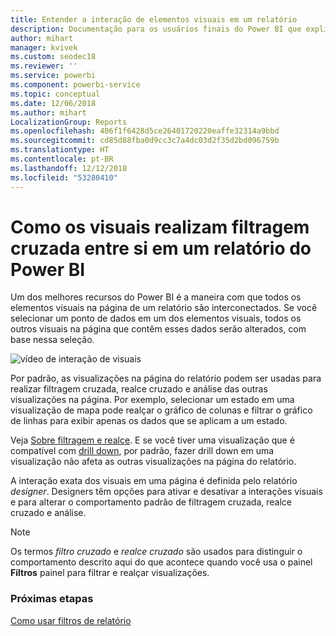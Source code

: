 ```yaml
---
title: Entender a interação de elementos visuais em um relatório
description: Documentação para os usuários finais do Power BI que explica como os visuais interagem em uma página de relatório.
author: mihart
manager: kvivek
ms.custom: seodec18
ms.reviewer: ''
ms.service: powerbi
ms.component: powerbi-service
ms.topic: conceptual
ms.date: 12/06/2018
ms.author: mihart
LocalizationGroup: Reports
ms.openlocfilehash: 406f1f6428d5ce26401720220eaffe32314a9bbd
ms.sourcegitcommit: cd85d88fba0d9cc3c7a4dc03d2f35d2bd096759b
ms.translationtype: HT
ms.contentlocale: pt-BR
ms.lasthandoff: 12/12/2018
ms.locfileid: "53280410"
---
```

# <a name="how-visuals-cross-filter-each-other-in-a-power-bi-report"></a>Como os visuais realizam filtragem cruzada entre si em um relatório do Power BI
Um dos melhores recursos do Power BI é a maneira com que todos os elementos visuais na página de um relatório são interconectados. Se você selecionar um ponto de dados em um dos elementos visuais, todos os outros visuais na página que contêm esses dados serão alterados, com base nessa seleção. 

![vídeo de interação de visuais](media/end-user-interactions/interactions.gif)

Por padrão, as visualizações na página do relatório podem ser usadas para realizar filtragem cruzada, realce cruzado e análise das outras visualizações na página. Por exemplo, selecionar um estado em uma visualização de mapa pode realçar o gráfico de colunas e filtrar o gráfico de linhas para exibir apenas os dados que se aplicam a um estado.

Veja [Sobre filtragem e realce](../power-bi-reports-filters-and-highlighting.md). E se você tiver uma visualização que é compatível com [drill down](../power-bi-visualization-drill-down.md), por padrão, fazer drill down em uma visualização não afeta as outras visualizações na página do relatório. 

A interação exata dos visuais em uma página é definida pelo relatório *designer*. Designers têm opções para ativar e desativar a interações visuais e para alterar o comportamento padrão de filtragem cruzada, realce cruzado e análise.
  
> [!NOTE]
> Os termos *filtro cruzado* e *realce cruzado* são usados para distinguir o comportamento descrito aqui do que acontece quando você usa o painel **Filtros** painel para filtrar e realçar visualizações.  

### <a name="next-steps"></a>Próximas etapas
[Como usar filtros de relatório](../power-bi-how-to-report-filter.md)
